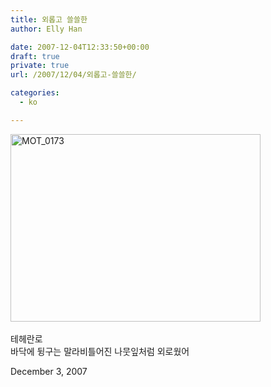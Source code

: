 ```yaml
---
title: 외롭고 쓸쓸한
author: Elly Han

date: 2007-12-04T12:33:50+00:00
draft: true
private: true
url: /2007/12/04/외롭고-쓸쓸한/

categories:
  - ko

---
```

<p align="left">
  <a href="https://i0.wp.com/mel.pe.kr/wp-content/uploads/1/1006364206.jpg"><img style="border-right:0;border-top:0;border-left:0;border-bottom:0;" height="300" alt="MOT_0173" src="https://i0.wp.com/ellyhan.cafe24.com/wp-content/uploads/2007/12/1019718582.jpg?resize=400%2C300" width="400" border="0" data-recalc-dims="1" /></a> 
</p>

<p align="left">
  테헤란로 <br />바닥에 뒹구는 말라비틀어진 나뭇잎처럼 외로웠어
</p>

<p align="left">
  December 3, 2007
</p>